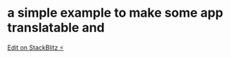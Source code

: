 # a simple example to make some app translatable and

[Edit on StackBlitz ⚡️](https://stackblitz.com/edit/angular-bgt6lf)